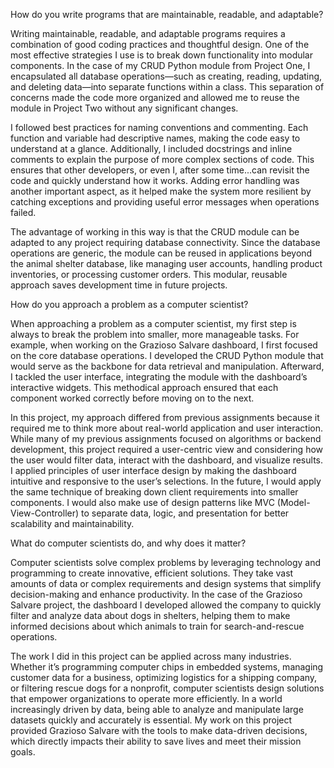 How do you write programs that are maintainable, readable, and adaptable?


Writing maintainable, readable, and adaptable programs requires a combination of good coding practices and thoughtful design. One of the most effective strategies I use is to break down functionality into modular components. In the case of my CRUD Python module from Project One, I encapsulated all database operations—such as creating, reading, updating, and deleting data—into separate functions within a class. This separation of concerns made the code more organized and allowed me to reuse the module in Project Two without any significant changes.

I followed best practices for naming conventions and commenting. Each function and variable had descriptive names, making the code easy to understand at a glance. Additionally, I included docstrings and inline comments to explain the purpose of more complex sections of code. This ensures that other developers, or even I, after some time...can revisit the code and quickly understand how it works. Adding error handling was another important aspect, as it helped make the system more resilient by catching exceptions and providing useful error messages when operations failed.

The advantage of working in this way is that the CRUD module can be adapted to any project requiring database connectivity. Since the database operations are generic, the module can be reused in applications beyond the animal shelter database, like managing user accounts, handling product inventories, or processing customer orders. This modular, reusable approach saves development time in future projects.



How do you approach a problem as a computer scientist?


When approaching a problem as a computer scientist, my first step is always to break the problem into smaller, more manageable tasks. For example, when working on the Grazioso Salvare dashboard, I first focused on the core database operations. I developed the CRUD Python module that would serve as the backbone for data retrieval and manipulation. Afterward, I tackled the user interface, integrating the module with the dashboard’s interactive widgets. This methodical approach ensured that each component worked correctly before moving on to the next.

In this project, my approach differed from previous assignments because it required me to think more about real-world application and user interaction. While many of my previous assignments focused on algorithms or backend development, this project required a user-centric view and considering how the user would filter data, interact with the dashboard, and visualize results. I applied principles of user interface design by making the dashboard intuitive and responsive to the user’s selections. In the future, I would apply the same technique of breaking down client requirements into smaller components. I would also make use of design patterns like MVC (Model-View-Controller) to separate data, logic, and presentation for better scalability and maintainability.



What do computer scientists do, and why does it matter?


Computer scientists solve complex problems by leveraging technology and programming to create innovative, efficient solutions. They take vast amounts of data or complex requirements and design systems that simplify decision-making and enhance productivity. In the case of the Grazioso Salvare project, the dashboard I developed allowed the company to quickly filter and analyze data about dogs in shelters, helping them to make informed decisions about which animals to train for search-and-rescue operations.

The work I did in this project can be applied across many industries. Whether it’s programming computer chips in embedded systems, managing customer data for a business, optimizing logistics for a shipping company, or filtering rescue dogs for a nonprofit, computer scientists design solutions that empower organizations to operate more efficiently. In a world increasingly driven by data, being able to analyze and manipulate large datasets quickly and accurately is essential. My work on this project provided Grazioso Salvare with the tools to make data-driven decisions, which directly impacts their ability to save lives and meet their mission goals.
